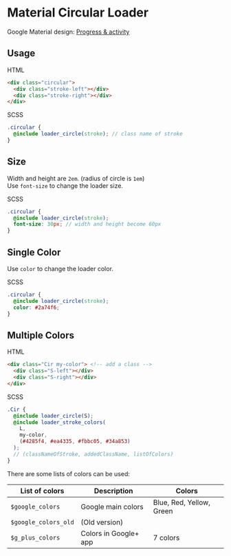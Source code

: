 # Material Circular Loader
Google Material design: [Progress & activity](https://www.google.com/design/spec/components/progress-activity.html)

## Usage
HTML
```html
<div class="circular">
  <div class="stroke-left"></div>
  <div class="stroke-right"></div>
</div> 
```
SCSS
```scss
.circular {
  @include loader_circle(stroke); // class name of stroke
}
```

## Size
Width and height are `2em`. (radius of circle is `1em`)  
Use `font-size` to change the loader size.

SCSS
```scss
.circular {
  @include loader_circle(stroke);
  font-size: 30px; // width and height become 60px
}
```

## Single Color
Use `color` to change the loader color.

SCSS
```scss
.circular {
  @include loader_circle(stroke);
  color: #2a74f6;
}
```

## Multiple Colors
HTML
```html
<div class="Cir my-color"> <!-- add a class -->
  <div class="S-left"></div>
  <div class="S-right"></div>
</div> 
```
SCSS
```scss
.Cir {
  @include loader_circle(S);
  @include loader_stroke_colors(
    L,
    my-color,
    (#4285f4, #ea4335, #fbbc05, #34a853)
  );
  // (classNameOfStroke, addedClassName, listOfColors)
}
```
There are some lists of colors can be used:

| List of colors       | Description           | Colors                   |
| -------------------- | --------------------- | ------------------------ |
| `$google_colors`     | Google main colors    | Blue, Red, Yellow, Green |
| `$google_colors_old` | (Old version)         |                          |
| `$g_plus_colors`     | Colors in Google+ app | 7 colors                 |